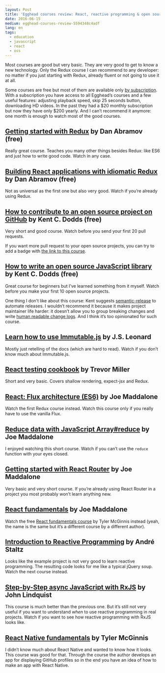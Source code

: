 ```yaml
---
layout: Post
title: 'Egghead courses review: React, reactive programming & open source'
date: 2016-06-15
medium: egghead-courses-review-5594348c4adf
lang: en
tags:
  - education
  - javascript
  - react
  - oss
---
```


Most courses are good but very basic. They are very good to get to know a new technology. Only the Redux course I can recommend to any developer: no matter if you just starting with Redux, already fluent or not going to use it at all.

Some courses are free but most of them are available only [by subscription](https://egghead.io/pricing). With a subscription you have access to all Egghead’s courses and a few useful features: adjusting playback speed, skip 25 seconds button, downloading HD videos. In the past they had a $20 monthly subscription but now they have only $200 yearly. And I can’t recommend it anymore: one month is enough to watch most of the good courses.

## [Getting started with Redux](https://egghead.io/courses/getting-started-with-redux) by Dan Abramov (free)

Really great course. Teaches you many other things besides Redux: like ES6 and just how to write good code. Watch in any case.

## [Building React applications with idiomatic Redux](https://egghead.io/courses/building-react-applications-with-idiomatic-redux) by Dan Abramov (free)

Not as universal as the first one but also very good. Watch if you’re already using Redux.

## [How to contribute to an open source project on GitHub](https://egghead.io/courses/how-to-contribute-to-an-open-source-project-on-github) by Kent C. Dodds (free)

Very short and good course. Watch before you send your first 20 pull requests.

If you want more pull request to your open source projects, you can try to add a badge with [the link to this course](http://makeapullrequest.com/).

## [How to write an open source JavaScript library](https://egghead.io/courses/how-to-write-an-open-source-javascript-library) by Kent C. Dodds (free)

Great course for beginners but I’ve learned something from it myself. Watch before you make your first 10 open source projects.

One thing I don’t like about this course: Kent suggests [semantic-release](https://github.com/semantic-release/semantic-release) to automate releases. I wouldn’t recommend it because it makes project maintainer life harder: it doesn’t allow you to group breaking changes and write [human readable change logs](http://keepachangelog.com/). And I think it’s too opinionated for such course.

## [Learn how to use Immutable.js](https://egghead.io/courses/learn-how-to-use-immutable-js) by J.S. Leonard

Mostly just retelling of the docs (which are hard to read). Watch if you don’t know much about Immutable.js.

## [React testing cookbook](https://egghead.io/courses/react-testing-cookbook) by Trevor Miller

Short and very basic. Covers shallow rendering, expect-jsx and Redux.

## [React: Flux architecture (ES6)](https://egghead.io/courses/react-flux-architecture-es6) by Joe Maddalone

Watch the first Redux course instead. Watch this course only if you really have to use the vanilla Flux.

## [Reduce data with JavaScript Array#reduce](https://egghead.io/courses/reduce-data-with-javascript) by Joe Maddalone

I enjoyed watching this short course. Watch if you can’t use the `reduce` function with your eyes closed.

## [Getting started with React Router](https://egghead.io/courses/getting-started-with-react-router) by Joe Maddalone

Very basic and very short course. If you’re already using React Router in a project you most probably won’t learn anything new.

## [React fundamentals](https://egghead.io/courses/react-fundamentals) by Joe Maddalone

Watch the free [React fundamentals course](https://reacttraining.com/online/react-fundamentals) by Tyler McGinnis instead (yeah, the name is the same but it’s a different course by a different author).

## [Introduction to Reactive Programming](https://egghead.io/courses/introduction-to-reactive-programming) by André Staltz

Looks like the example project is not very good to learn reactive programming. The resulting code looks for me like a typical jQuery soup. Watch the next course instead.

## [Step-by-Step async JavaScript with RxJS](https://egghead.io/courses/step-by-step-async-javascript-with-rxjs) by John Lindquist

This course is much better than the previous one. But it’s still not very useful if you want to understand _when_ to use reactive programming in real projects. Watch if you want to see how reactive programming with RxJS looks like.

## [React Native fundamentals](https://egghead.io/courses/react-native-fundamentals) by Tyler McGinnis

I didn’t know much about React Native and wanted to know how it looks. This course was good for that. Through the course the author develops an app for displaying GitHub profiles so in the end you have an idea of how to make an app with React Native.

